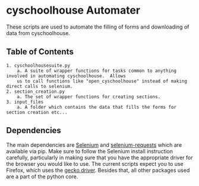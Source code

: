 # cyschoolhouse Automater

These scripts are used to automate the filling of forms and downloading of data from cyschoolhouse. 

## Table of Contents

    1. cyschoolhousesuite.py
        a. A suite of wrapper functions for tasks common to anything involved in automating cyschoolhouse.  Allows 
        us to call functions like "open_cyschoolhouse" instead of making direct calls to selenium. 
    2. section_creation.py
        a. The set of wrapper functions for creating sections.
    3. input_files
        a. A folder which contains the data that fills the forms for section creation etc... 


## Dependencies
The main dependencies are [Selenium](http://selenium-python.readthedocs.io/) and 
[selenium-requests](https://github.com/cryzed/Selenium-Requests) which are available via pip.  Make sure to follow the 
Selenium install instruction carefully, particularly in making sure that you have the appropriate driver for the browser 
you would like to use. The current scripts expect you to use Firefox, which uses the 
[gecko driver](https://github.com/mozilla/geckodriver/releases). Besides that, all other packages used are a part of the python core.
